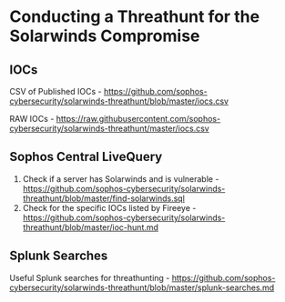 # Conducting a Threathunt for the Solarwinds Compromise 

## IOCs

CSV of Published IOCs - https://github.com/sophos-cybersecurity/solarwinds-threathunt/blob/master/iocs.csv

RAW IOCs - https://raw.githubusercontent.com/sophos-cybersecurity/solarwinds-threathunt/master/iocs.csv

## Sophos Central LiveQuery

1. Check if a server has Solarwinds and is vulnerable  - https://github.com/sophos-cybersecurity/solarwinds-threathunt/blob/master/find-solarwinds.sql
2. Check for the specific IOCs listed by Fireeye - https://github.com/sophos-cybersecurity/solarwinds-threathunt/blob/master/ioc-hunt.md

## Splunk Searches

Useful Splunk searches for threathunting - https://github.com/sophos-cybersecurity/solarwinds-threathunt/blob/master/splunk-searches.md


